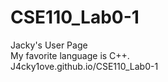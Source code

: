 # CSE110_Lab0-1
Jacky's User Page<br>
My favorite language is C++.<br>
J4cky1ove.github.io/CSE110_Lab0-1
